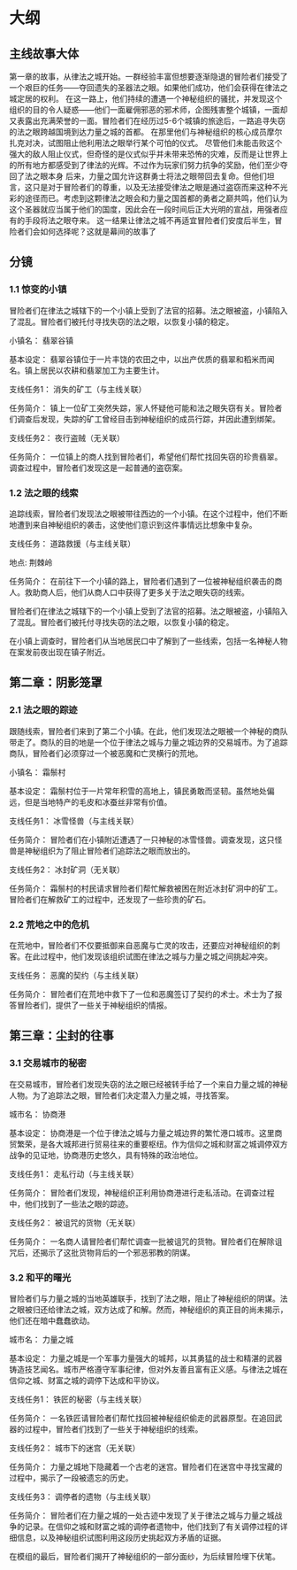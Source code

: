 # 大纲

## 主线故事大体

第一章的故事，从律法之城开始。一群经验丰富但想要逐渐隐退的冒险者们接受了一个艰巨的任务——夺回遗失的圣器法之眼。如果他们成功，他们会获得在律法之城定居的权利。
在这一路上，他们持续的遭遇一个神秘组织的骚扰，并发现这个组织的目的令人疑惑——他们一面雇佣邪恶的邪术师，企图残害整个城镇，一面却又表露出充满荣誉的一面。冒险者们在经历过5-6个城镇的旅途后，一路追寻失窃的法之眼跨越国境到达力量之城的首都。
在那里他们与神秘组织的核心成员摩尔扎克对决，试图阻止他利用法之眼举行某个可怕的仪式。
尽管他们未能击败这个强大的敌人阻止仪式，但奇怪的是仪式似乎并未带来恐怖的灾难，反而是让世界上的所有地方都感受到了律法的光辉。不过作为玩家们努力抗争的奖励，他们至少夺回了法之眼本身
后来，力量之国允许这群勇士将法之眼带回去复命。但他们坦言，这只是对于冒险者们的尊重，以及无法接受律法之眼是通过盗窃而来这种不光彩的途径而已。考虑到这颗律法之眼会和力量之国首都的勇者之巅共鸣，他们认为这个圣器就应当属于他们的国度，因此会在一段时间后正大光明的宣战，用强者应有的手段将法之眼夺来。
这一结果让律法之城不再适宜冒险者们安度后半生，冒险者们会如何选择呢？这就是幕间的故事了

## 分镜

### 1.1 惊变的小镇

冒险者们在律法之城辖下的一个小镇上受到了法官的招募。法之眼被盗，小镇陷入了混乱。冒险者们被托付寻找失窃的法之眼，以恢复小镇的稳定。

小镇名： 翡翠谷镇

基本设定： 翡翠谷镇位于一片丰饶的农田之中，以出产优质的翡翠和稻米而闻名。镇上居民以农耕和翡翠加工为主要生计。

支线任务1： 消失的矿工（与主线关联）

任务简介： 镇上一位矿工突然失踪，家人怀疑他可能和法之眼失窃有关。冒险者们调查后发现，失踪的矿工曾经目击到神秘组织的成员行踪，并因此遭到绑架。

支线任务2： 夜行盗贼（无关联）

任务简介： 一位镇上的商人找到冒险者们，希望他们帮忙找回失窃的珍贵翡翠。调查过程中，冒险者们发现这是一起普通的盗窃案。

### 1.2 法之眼的线索

追踪线索，冒险者们发现法之眼被带往西边的一个小镇。在这个过程中，他们不断地遭到来自神秘组织的袭击，这使他们意识到这件事情远比想象中复杂。

支线任务： 道路救援（与主线关联）

地点: 荆棘岭

任务简介： 在前往下一个小镇的路上，冒险者们遇到了一位被神秘组织袭击的商人。救助商人后，他们从商人口中获得了更多关于法之眼失窃的线索。

冒险者们在律法之城辖下的一个小镇上受到了法官的招募。法之眼被盗，小镇陷入了混乱。冒险者们被托付寻找失窃的法之眼，以恢复小镇的稳定。

在小镇上调查时，冒险者们从当地居民口中了解到了一些线索，包括一名神秘人物在案发前夜出现在镇子附近。

## 第二章：阴影笼罩

### 2.1 法之眼的踪迹

跟随线索，冒险者们来到了第二个小镇。在此，他们发现法之眼被一个神秘的商队带走了。商队的目的地是一个位于律法之城与力量之城边界的交易城市。为了追踪商队，冒险者们必须穿过一个被恶魔和亡灵横行的荒地。

小镇名： 霜鬃村

基本设定： 霜鬃村位于一片常年积雪的高地上，镇民勇敢而坚韧。虽然地处偏远，但是当地特产的毛皮和冰蚕丝非常有价值。

支线任务1： 冰雪怪兽（与主线关联）

任务简介： 冒险者们在小镇附近遭遇了一只神秘的冰雪怪兽。调查发现，这只怪兽是神秘组织为了阻止冒险者们追踪法之眼而放出的。

支线任务2： 冰封矿洞（无关联）

任务简介： 霜鬃村的村民请求冒险者们帮忙解救被困在附近冰封矿洞中的矿工。冒险者们在解救矿工的过程中，还发现了一些珍贵的矿石。

### 2.2 荒地之中的危机

在荒地中，冒险者们不仅要抵御来自恶魔与亡灵的攻击，还要应对神秘组织的刺客。在此过程中，他们发现该组织试图在律法之城与力量之城之间挑起冲突。

支线任务： 恶魔的契约（与主线关联）

任务简介： 冒险者们在荒地中救下了一位和恶魔签订了契约的术士。术士为了报答冒险者们，提供了一些关于神秘组织的情报。

## 第三章：尘封的往事

### 3.1 交易城市的秘密

在交易城市，冒险者们发现失窃的法之眼已经被转手给了一个来自力量之城的神秘人物。为了追踪法之眼，冒险者们决定潜入力量之城，寻找答案。

城市名： 协商港

基本设定： 协商港是一个位于律法之城与力量之城边界的繁忙港口城市。这里商贸繁荣，是各大城邦进行贸易往来的重要枢纽。作为信仰之城和财富之城调停双方战争的见证地，协商港历史悠久，具有特殊的政治地位。

支线任务1： 走私行动（与主线关联）

任务简介： 冒险者们发现，神秘组织正利用协商港进行走私活动。在调查过程中，他们找到了一些法之眼的踪迹。

支线任务2： 被诅咒的货物（无关联）

任务简介： 一名商人请冒险者们帮忙调查一批被诅咒的货物。冒险者们在解除诅咒后，还揭示了这批货物背后的一个邪恶邪教的阴谋。

### 3.2 和平的曙光

冒险者们与力量之城的当地英雄联手，找到了法之眼，阻止了神秘组织的阴谋。法之眼被归还给律法之城，双方达成了和解。然而，神秘组织的真正目的尚未揭示，他们还在暗中蠢蠢欲动。

城市名： 力量之城

基本设定： 力量之城是一个军事力量强大的城邦，以其勇猛的战士和精湛的武器铸造技艺闻名。城市严格遵守军事纪律，但对外友善且富有正义感。与律法之城在信仰之城、财富之城的调停下达成和平协议。

支线任务1： 铁匠的秘密（与主线关联）

任务简介： 一名铁匠请冒险者们帮忙找回被神秘组织偷走的武器原型。在追回武器的过程中，冒险者们找到了一些关于神秘组织的线索。

支线任务2： 城市下的迷宫（无关联）

任务简介： 力量之城地下隐藏着一个古老的迷宫。冒险者们在迷宫中寻找宝藏的过程中，揭示了一段被遗忘的历史。

支线任务3： 调停者的遗物（与主线关联）

任务简介： 冒险者们在力量之城的一处古迹中发现了关于律法之城与力量之城战争的记录。在信仰之城和财富之城的调停者遗物中，他们找到了有关调停过程的详细信息，以及神秘组织试图利用这段历史挑起双方矛盾的证据。

在模组的最后，冒险者们揭开了神秘组织的一部分面纱，为后续冒险埋下伏笔。